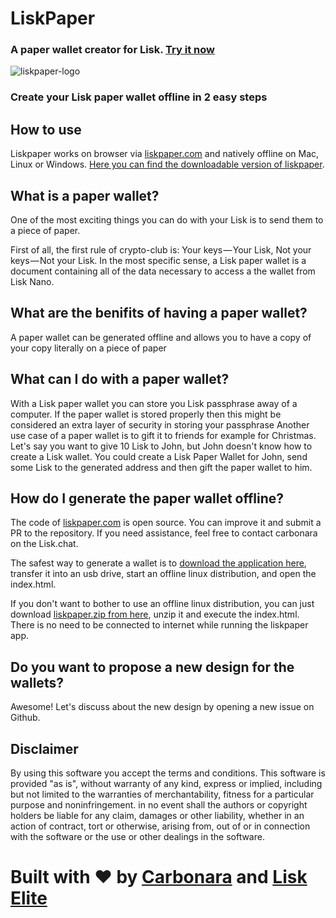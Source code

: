 # LiskPaper
###  A paper wallet creator for Lisk. [Try it now](https://liskpaper.com)

![liskpaper-logo](https://raw.githubusercontent.com/xunga/LiskPaper/master/public/paperWalletMeta.png)

### Create your Lisk paper wallet offline in 2 easy steps


## How to use
Liskpaper works on browser via [liskpaper.com](https://liskpaper.com) and natively offline on Mac, Linux or Windows. [Here you can find the downloadable version of liskpaper](https://github.com/xunga/LiskPaper/releases/latest).

## What is a paper wallet?

One of the most exciting things you can do with your Lisk is to send them to a piece of paper.


First of all, the first rule of crypto-club is: Your keys — Your Lisk, Not your keys — Not your Lisk.
In the most specific sense, a Lisk paper wallet is a document containing all of the data necessary to access a the wallet from Lisk Nano.

## What are the benifits of having a paper wallet?

A paper wallet can be generated offline and allows you to have a copy of your copy literally on a piece of paper

## What can I do with a paper wallet?

With a Lisk paper wallet you can store you Lisk passphrase away of a computer. If the paper wallet is stored properly then this might be considered an extra layer of security in storing your passphrase
Another use case of a paper wallet is to gift it to friends for example for Christmas. Let's say you want to give 10 Lisk to John, but John doesn't know how to create a Lisk wallet. You could create a Lisk Paper Wallet for John, send some Lisk to the generated address and then gift the paper wallet to him.

## How do I generate the paper wallet offline?

The code of [liskpaper.com](https://liskpaper.com) is open source. You can improve it and submit a PR to the repository. If you need assistance, feel free to contact carbonara on the Lisk.chat.


The safest way to generate a wallet is to [download the application here](https://github.com/xunga/LiskPaper/releases/latest), transfer it into an usb drive, start an offline linux distribution, and open the index.html.


If you don't want to bother to use an offline linux distribution, you can just download [liskpaper.zip from here](https://github.com/xunga/LiskPaper/releases/latest), unzip it and execute the index.html. There is no need to be connected to internet while running the liskpaper app.

## Do you want to propose a new design for the wallets?

Awesome! Let's discuss about the new design by opening a new issue on Github.

## Disclaimer

By using this software you accept the terms and conditions. This software is provided "as is", without warranty of any kind, express or implied, including but not limited to the warranties of merchantability, fitness for a particular purpose and noninfringement. in no event shall the authors or copyright holders be liable for any claim, damages or other liability, whether in an action of contract, tort or otherwise, arising from, out of or in connection with the software or the use or other dealings in the software.

# Built with ❤️ by [Carbonara](lisk://main/voting/vote?votes=carbonara) and [Lisk Elite](http://liskelite.com)

